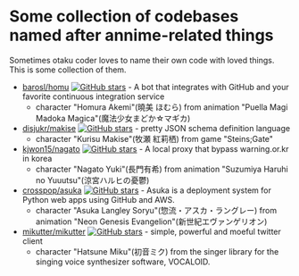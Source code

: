 # Some collection of codebases named after annime-related things

Sometimes otaku coder loves to name their own code with loved things. This is some collection of them.

- [barosl/homu](https://github.com/barosl/homu) [![GitHub stars](https://img.shields.io/github/stars/barosl/homu.svg)](https://github.com/barosl/homu/stargazers) - A bot that integrates with GitHub and your favorite continuous integration service
  - character "Homura Akemi"(曉美 ほむら) from animation "Puella Magi Madoka Magica"(魔法少女まどか☆マギカ)
- [disjukr/makise](https://github.com/disjukr/makise) [![GitHub stars](https://img.shields.io/github/stars/disjukr/makise.svg)](https://github.com/disjukr/makise/stargazers) - pretty JSON schema definition language
  - character "Kurisu Makise"(牧瀬 紅莉栖) from game "Steins;Gate"
- [kjwon15/nagato](https://github.com/Kjwon15/nagato) [![GitHub stars](https://img.shields.io/github/stars/Kjwon15/nagato.svg)](https://github.com/Kjwon15/nagato/stargazers) - A local proxy that bypass warning.or.kr in korea
  - character "Nagato Yuki"(長門有希) from animation "Suzumiya Haruhi no Yuuutsu"(涼宮ハルヒの憂鬱)
- [crosspop/asuka](https://github.com/crosspop/asuka) [![GitHub stars](https://img.shields.io/github/stars/crosspop/asuka.svg)](https://github.com/crosspop/asuka/stargazers) - Asuka is a deployment system for Python web apps using GitHub and AWS.
  - character "Asuka Langley Soryu"(惣流・アスカ・ラングレー) from animation "Neon Genesis Evangelion"(新世紀エヴァンゲリオン)
- [mikutter/mikutter](https://github.com/mikutter/mikutter) [![GitHub stars](https://img.shields.io/github/stars/mikutter/mikutter.svg)](https://github.com/mikutter/mikutter/stargazers) - simple, powerful and moeful twitter client
  - character "Hatsune Miku"(初音ミク) from the singer library for the singing voice synthesizer software, VOCALOID.
